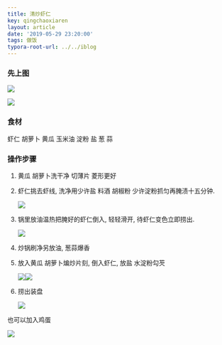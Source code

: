 ```yaml
---
title: 清炒虾仁
key: qingchaoxiaren
layout: article
date: '2019-05-29 23:20:00'
tags: 做饭 
typora-root-url: ../../iblog
---
```


### 先上图

![](http://img.azhangbaobao.cn/img/UNADJUSTEDNONRAW_thumb_8a6.jpg)

![](http://img.azhangbaobao.cn/img/4461566017246_.pic.jpg)

### 食材

虾仁   胡萝卜  黄瓜 玉米油 淀粉 盐  葱 蒜

### 操作步骤

1. 黄瓜  胡萝卜洗干净 切薄片 菱形更好

2. 虾仁挑去虾线, 洗净用少许盐  料酒  胡椒粉 少许淀粉抓匀再腌渍十五分钟.

   ![](http://img.azhangbaobao.cn/img/UNADJUSTEDNONRAW_thumb_8ab.jpg)

3. 锅里放油温热把腌好的虾仁倒入, 轻轻滑开, 待虾仁变色立即捞出.

   

   ![](http://img.azhangbaobao.cn/img/UNADJUSTEDNONRAW_thumb_8a5.jpg)

4. 炒锅刷净另放油,  葱蒜爆香

5. 放入黄瓜 胡萝卜煸炒片刻, 倒入虾仁, 放盐 水淀粉勾芡

   ![](http://img.azhangbaobao.cn/img/UNADJUSTEDNONRAW_thumb_8aa.jpg)![](http://img.azhangbaobao.cn/img/UNADJUSTEDNONRAW_thumb_8a7.jpg)

6. 捞出装盘

   ![](http://img.azhangbaobao.cn/img/UNADJUSTEDNONRAW_thumb_8a6.jpg)

也可以加入鸡蛋

![](http://img.azhangbaobao.cn/img/4461566017246_.pic.jpg)